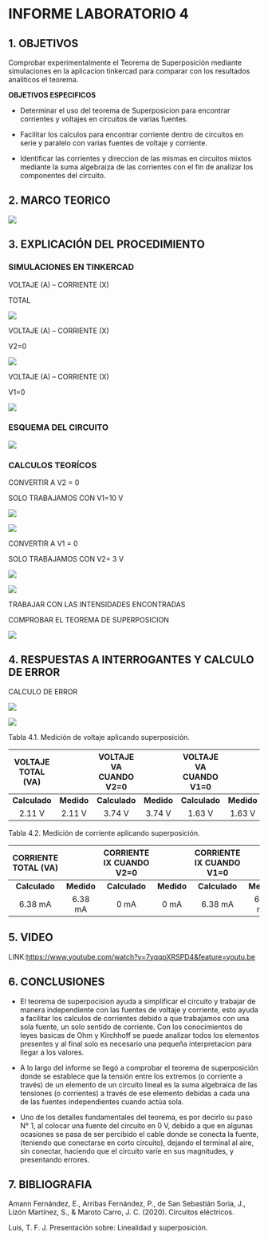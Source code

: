 # INFORME LABORATORIO 4

## 1. OBJETIVOS

Comprobar experimentalmente el Teorema de Superposición mediante simulaciones en la aplicacion tinkercad para comparar con los resultados analiticos el teorema.

**OBJETIVOS ESPECIFICOS**

- Determinar el uso del teorema de Superposicion para encontrar corrientes y voltajes en circuitos de varias fuentes. 

- Facilitar los calculos para encontrar corriente dentro de circuitos en serie y paralelo con varias fuentes de voltaje y corriente.

- Identificar las corrientes y direccion de las mismas en circuitos mixtos mediante la suma algebraiza de las corrientes con el fin de analizar los componentes del circuito. 

## 2. MARCO TEORICO

![](https://github.com/melaniegutierrez/INFORME-LABORATORIO-4/blob/main/WhatsApp%20Image%202022-12-14%20at%2021.21.21.jpeg)

## 3. EXPLICACIÓN DEL PROCEDIMIENTO

### SIMULACIONES EN TINKERCAD

VOLTAJE (A) – CORRIENTE (X)

TOTAL

![](https://github.com/melaniegutierrez/CAP-LAB-4/blob/main/e5.png)

VOLTAJE (A) – CORRIENTE (X)

V2=0

![](https://github.com/melaniegutierrez/CAP-LAB-4/blob/main/e6.png)

VOLTAJE (A) – CORRIENTE (X)

V1=0

![](https://github.com/melaniegutierrez/CAP-LAB-4/blob/main/s3.png)

### ESQUEMA DEL CIRCUITO

![](https://github.com/melaniegutierrez/CAP-LAB-4/blob/main/c1.png)

### CALCULOS TEORÍCOS

CONVERTIR A V2 = 0

SOLO TRABAJAMOS CON V1=10 V

![](https://github.com/melaniegutierrez/CAP-LAB-4/blob/main/e8.png)

![](https://github.com/melaniegutierrez/CAP-LAB-4/blob/main/e9.png)

CONVERTIR A V1 = 0

SOLO TRABAJAMOS CON V2= 3 V

![](https://github.com/melaniegutierrez/CAP-LAB-4/blob/main/e3.png)

![](https://github.com/melaniegutierrez/CAP-LAB-4/blob/main/e4.png)

TRABAJAR CON LAS INTENSIDADES ENCONTRADAS

COMPROBAR EL TEOREMA DE SUPERPOSICION

![](https://github.com/melaniegutierrez/CAP-LAB-4/blob/main/e7.png)

## 4. RESPUESTAS A INTERROGANTES Y CALCULO DE ERROR

CALCULO DE ERROR

![](https://github.com/melaniegutierrez/CAP-LAB-4/blob/main/e10.png)

![](https://github.com/melaniegutierrez/CAP-LAB-4/blob/main/e11.png)

Tabla 4.1. Medición de voltaje aplicando superposición.

| **VOLTAJE TOTAL (VA)** | | **VOLTAJE VA CUANDO V2=0** | | **VOLTAJE VA CUANDO V1=0** | | 
| :----------: | :----------: |:-------:| :----------: |:----------: |:-------:| 
|**Calculado**| **Medido** |**Calculado**|**Medido**|**Calculado**|**Medido**|
| 2.11 V | 2.11 V |3.74 V| 3.74 V |1.63 V| 1.63 V |

Tabla 4.2. Medición de corriente aplicando superposición.

| **CORRIENTE TOTAL (VA)** | | **CORRIENTE IX CUANDO V2=0** | | **CORRIENTE IX CUANDO V1=0** | | 
| :----------: | :----------: |:-------:| :----------: |:----------: |:-------:| 
|**Calculado**| **Medido** |**Calculado**|**Medido**|**Calculado**|**Medido**|
| 6.38 mA | 6.38 mA |0 mA| 0 mA |6.38 mA| 6.38 mA|

## 5. VIDEO

LINK:https://www.youtube.com/watch?v=7yqqpXRSPD4&feature=youtu.be

## 6. CONCLUSIONES

- El teorema de superpocision ayuda a simplificar el circuito y trabajar de manera independiente con las fuentes de voltaje y corriente, esto ayuda a facilitar los calculos de corrientes debido a que trabajamos con una sola fuente, un solo sentido de corriente. Con los conocimientos de leyes basicas de Ohm y Kirchhoff se puede analizar todos los elementos presentes y al final solo es necesario una pequeña interpretacion para llegar a los valores. 

- A lo largo del informe se llegó a comprobar el teorema de superposición  donde se establece que la tensión entre los extremos (o corriente a través) de un elemento de un circuito lineal es la suma algebraica de las tensiones (o corrientes) a través de ese elemento debidas a cada una de las fuentes independientes cuando actúa sola.

- Uno de los detalles fundamentales del teorema, es por decirlo su paso N° 1, al colocar una fuente del circuito en 0 V, debido a que en algunas ocasiones se pasa de ser percibido el cable donde se conecta la fuente, (teniendo que conectarse en corto circuito), dejando el terminal al aire, sin conectar, haciendo que el circuito varíe en sus magnitudes, y presentando errores.

## 7. BIBLIOGRAFIA 

Amann Fernández, E., Arribas Fernández, P., de San Sebastián Soria, J., Lizón Martínez, S., & Maroto Carro, J. C. (2020). Circuitos eléctricos.

Luis, T. F. J. Presentación sobre: Linealidad y superposición.
